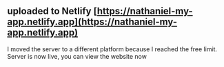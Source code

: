 ## uploaded to Netlify [https://nathaniel-my-app.netlify.app](https://nathaniel-my-app.netlify.app)
 
I moved the server to a different platform because I reached the free limit.
<br>
Server is now live, you can view the website now
